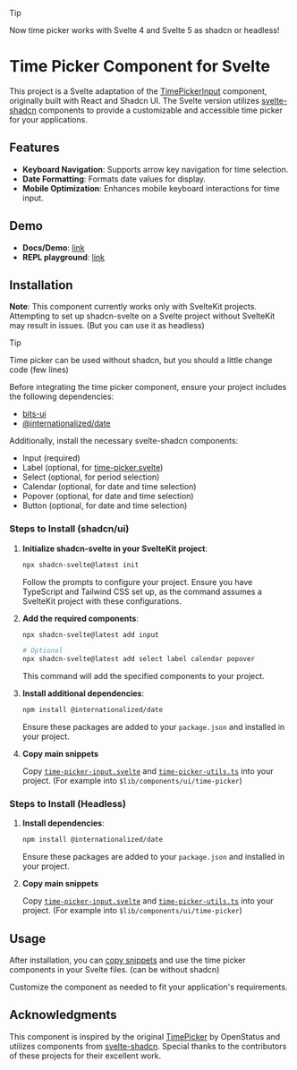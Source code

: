 > [!TIP] 
> Now time picker works with Svelte 4 and Svelte 5 as shadcn or headless!

# Time Picker Component for Svelte

This project is a Svelte adaptation of the [TimePickerInput](https://time.openstatus.dev/) component, originally built with React and Shadcn UI. The Svelte version utilizes [svelte-shadcn](https://next.shadcn-svelte.com/docs/installation/sveltekit) components to provide a customizable and accessible time picker for your applications.

## Features

- **Keyboard Navigation**: Supports arrow key navigation for time selection.
- **Date Formatting**: Formats date values for display.
- **Mobile Optimization**: Enhances mobile keyboard interactions for time input.

## Demo
- **Docs/Demo**: [link](https://time-picker.nouro.app/)
- **REPL playground**: [link](https://www.sveltelab.dev/zjcmgpaa2tzlylx)

## Installation

**Note**: This component currently works only with SvelteKit projects. Attempting to set up shadcn-svelte on a Svelte project without SvelteKit may result in issues. (But you can use it as headless)

> [!TIP]  
> Time picker can be used without shadcn, but you should a little change code (few lines)

Before integrating the time picker component, ensure your project includes the following dependencies:

- [bits-ui](https://www.npmjs.com/package/bits-ui)
- [@internationalized/date](https://www.npmjs.com/package/@internationalized/date)

Additionally, install the necessary svelte-shadcn components:

- Input (required)
- Label (optional, for [time-picker.svelte](./src/lib/snippets/time-picker.svelte))
- Select (optional, for period selection)
- Calendar (optional, for date and time selection)
- Popover (optional, for date and time selection)
- Button (optional, for date and time selection)

### Steps to Install (shadcn/ui)

1. **Initialize shadcn-svelte in your SvelteKit project**:

   ```bash
   npx shadcn-svelte@latest init
   ```

   Follow the prompts to configure your project. Ensure you have TypeScript and Tailwind CSS set up, as the command assumes a SvelteKit project with these configurations.

2. **Add the required components**:

   ```bash
   npx shadcn-svelte@latest add input

   # Optional
   npx shadcn-svelte@latest add select label calendar popover
   ```

   This command will add the specified components to your project.

3. **Install additional dependencies**:

   ```bash
   npm install @internationalized/date
   ```

   Ensure these packages are added to your `package.json` and installed in your project.

4. **Copy main snippets**
   
   Copy [`time-picker-input.svelte`](./src/lib/snippets/shadcn-svelte-runes/time-picker-input.svelte) and [`time-picker-utils.ts`](./src/lib/snippets/shadcn-svelte-runes/time-picker-utils.ts) into your project. (For example into `$lib/components/ui/time-picker`)

### Steps to Install (Headless)

1. **Install dependencies**:

   ```bash
   npm install @internationalized/date
   ```

   Ensure these packages are added to your `package.json` and installed in your project.

2. **Copy main snippets**
   
   Copy [`time-picker-input.svelte`](./src/lib/snippets/svelte-runes/time-picker-input.svelte) and [`time-picker-utils.ts`](./src/lib/snippets/svelte-runes/time-picker-utils.ts) into your project. (For example into `$lib/components/ui/time-picker`)

## Usage

After installation, you can [copy snippets](./src/lib/snippets/) and use the time picker components in your Svelte files. (can be without shadcn)

Customize the component as needed to fit your application's requirements.

## Acknowledgments

This component is inspired by the original [TimePicker](https://time.openstatus.dev/) by OpenStatus and utilizes components from [svelte-shadcn](https://next.shadcn-svelte.com/docs/installation/sveltekit). 
Special thanks to the contributors of these projects for their excellent work. 
